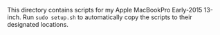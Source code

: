 This directory contains scripts for my Apple MacBookPro Early-2015 13-inch. Run `sudo setup.sh` to automatically copy the scripts to their designated locations.